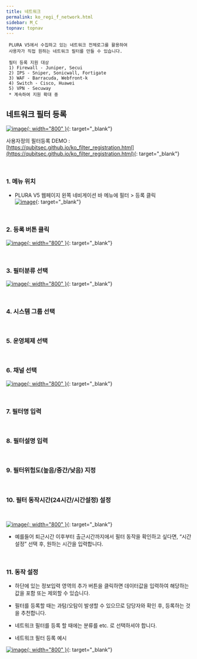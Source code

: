```yaml
---
title: 네트워크
permalink: ko_regi_f_network.html
sidebar: M_C
topnav: topnav
---
```


     PLURA V5에서 수집하고 있는 네트워크 전체로그를 활용하여
     사용자가 직접 원하는 네트워크 필터를 만들 수 있습니다.

     필터 등록 지원 대상
     1) Firewall - Juniper, Secui
     2) IPS - Sniper, Sonicwall, Fortigate
     3) WAF - Barracuda, Webfront-k
     4) Switch - Cisco, Huawei
     5) VPN - Secuway
     * 계속하여 지원 확대 중


## 네트워크 필터 등록

[![image](/docs/images/Manual/common/regi/network/1.png){: width="800" }](/docs/images/Manual/common/regi/network/1.png){: target="_blank"}


사용자정의 필터등록 DEMO : [https://qubitsec.github.io/ko_filter_registration.html](https://qubitsec.github.io/ko_filter_registration.html){: target="_blank"}

<br />

### 1. 메뉴 위치
- PLURA V5 웹페이지 왼쪽 네비게이션 바 메뉴에 필터 > 등록 클릭   
[![image](/docs/images/Manual/common/regi/network/2.png)](/docs/images/Manual/common/regi/network/2.png){: target="_blank"}

<br />

### 2. 등록 버튼 클릭

[![image](/docs/images/Manual/common/regi/network/3.png){: width="800" }](/docs/images/Manual/common/regi/network/3.png){: target="_blank"}

<br />

### 3. 필터분류 선택

[![image](/docs/images/Manual/common/regi/network/4.png){: width="800" }](/docs/images/Manual/common/regi/network/4.png){: target="_blank"}

<br />

### 4. 시스템 그룹 선택

<br />

### 5. 운영체제 선택

<br />

### 6. 채널 선택

[![image](/docs/images/Manual/common/regi/network/5.png){: width="800" }](/docs/images/Manual/common/regi/network/5.png){: target="_blank"}

<br />

### 7. 필터명 입력

<br />

### 8. 필터설명 입력

<br />

### 9. 필터위험도(높음/중간/낮음) 지정

<br />

### 10. 필터 동작시간(24시간/시간설정) 설정

<br />

[![image](/docs/images/Manual/common/regi/network/6.png){: width="800" }](/docs/images/Manual/common/regi/network/6.png){: target="_blank"}

- 예를들어 퇴근시간 이후부터 출근시간까지에서 필터 동작을 확인하고 싶다면, “시간설정” 선택 후, 원하는 시간을 입력합니다.

<br />

### 11. 동작 설정
- 하단에 있는 정보입력 영역의 추가 버튼을 클릭하면 데이터값을 입력하여 해당하는 값을 포함 또는 제외할 수 있습니다.

- 필터를 등록할 때는 과탐/오탐이 발생할 수 있으므로 담당자와 확인 후, 등록하는 것을 추천합니다.

- 네트워크 필터를 등록 할 때에는 분류를 etc. 로 선택하셔야 합니다.

- 네트워크 필터 등록 예시

[![image](/docs/images/Manual/common/regi/network/7.png){: width="800" }](/docs/images/Manual/common/regi/network/7.png){: target="_blank"}


 